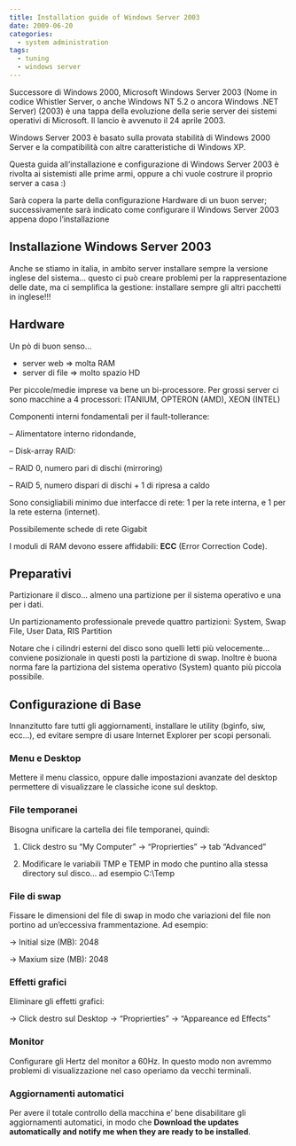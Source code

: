 ```yaml
---
title: Installation guide of Windows Server 2003
date: 2009-06-20
categories:
  - system administration
tags:
  - tuning
  - windows server
---
```

Successore di Windows 2000, Microsoft Windows Server 2003 (Nome in codice Whistler Server, o anche Windows NT 5.2 o ancora Windows .NET Server) (2003) è una tappa della evoluzione della serie server dei sistemi operativi di Microsoft. Il lancio è avvenuto il 24 aprile 2003.

Windows Server 2003 è basato sulla provata stabilità di Windows 2000 Server e la compatibilità con altre caratteristiche di Windows XP.

Questa guida all&#8217;installazione e configurazione di Windows Server 2003 è rivolta ai sistemisti alle prime armi, oppure a chi vuole costrure il proprio server a casa :)

Sarà copera la parte della configurazione Hardware di un buon server; successivamente sarà indicato come configurare il Windows Server 2003 appena dopo l&#8217;installazione

<!--more-->

## Installazione Windows Server 2003

Anche se stiamo in italia, in ambito server installare sempre la versione inglese del sistema&#8230; questo ci può creare problemi per la rappresentazione delle date, ma ci semplifica la gestione: installare sempre gli altri pacchetti in inglese!!!

## Hardware

Un pò di buon senso&#8230;

  * server web => molta RAM
  * server di file => molto spazio HD

Per piccole/medie imprese va bene un bi-processore. Per grossi server ci sono macchine a 4 processori: ITANIUM, OPTERON (AMD), XEON (INTEL)

Componenti interni fondamentali per il fault-tollerance:

&#8211; Alimentatore interno ridondande,

&#8211; Disk-array RAID:

&#8211; RAID 0, numero pari di dischi (mirroring)

&#8211; RAID 5, numero dispari di dischi + 1 di ripresa a caldo

Sono consigliabili minimo due interfacce di rete: 1 per la rete interna, e 1 per la rete esterna (internet).

Possibilemente schede di rete Gigabit

I moduli di RAM devono essere affidabili: **ECC** (Error Correction Code).

## Preparativi

Partizionare il disco&#8230; almeno una partizione per il sistema operativo e una per i dati.

Un partizionamento professionale prevede quattro partizioni: System, Swap File, User Data, RIS Partition

Notare che i cilindri esterni del disco sono quelli letti più velocemente&#8230; conviene posizionale in questi posti la partizione di swap. Inoltre è buona norma fare la partiziona del sistema operativo (System) quanto più piccola possibile.

## Configurazione di Base

Innanzitutto fare tutti gli aggiornamenti, installare le utility (bginfo, siw, ecc&#8230;), ed evitare sempre di usare Internet Explorer per scopi personali.

### Menu e Desktop

Mettere il menu classico, oppure dalle impostazioni avanzate del desktop permettere di visualizzare le classiche icone sul desktop.

### File temporanei

Bisogna unificare la cartella dei file temporanei, quindi:

1) Click destro su &#8220;My Computer&#8221; -> &#8220;Proprierties&#8221; -> tab &#8220;Advanced&#8221;

2) Modificare le variabili TMP e TEMP in modo che puntino alla stessa directory sul disco&#8230; ad esempio C:\Temp

### File di swap

Fissare le dimensioni del file di swap in modo che variazioni del file non portino ad un&#8217;eccessiva frammentazione. Ad esempio:

-> Initial size (MB): 2048

-> Maxium size (MB): 2048

### Effetti grafici

Eliminare gli effetti grafici:

-> Click destro sul Desktop -> &#8220;Proprierties&#8221; -> &#8220;Appareance ed Effects&#8221;

### Monitor

Configurare gli Hertz del monitor a 60Hz. In questo modo non avremmo problemi di visualizzazione nel caso operiamo da vecchi terminali.

### Aggiornamenti automatici

Per avere il totale controllo della macchina e&#8217; bene disabilitare gli aggiornamenti automatici, in modo che **Download the updates automatically and notify me when they are ready to be installed**.
